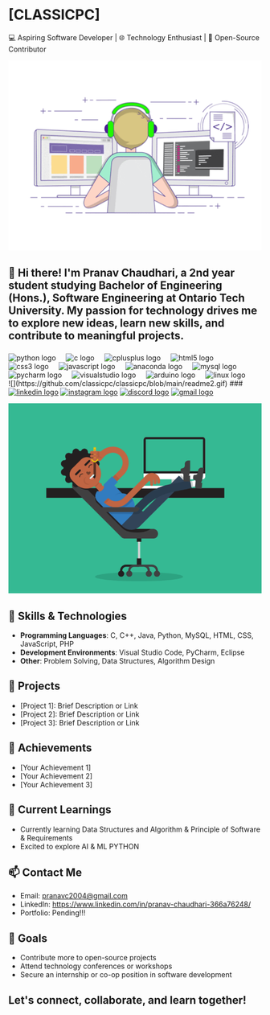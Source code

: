 # [CLASSICPC]

💻 Aspiring Software Developer | 🌐 Technology Enthusiast | 🚀 Open-Source Contributor

![](https://github.com/classicpc/classicpc/blob/main/readme.gif)

<h2>👋 Hi there! I'm Pranav Chaudhari, a 2nd year student studying Bachelor of Engineering (Hons.), Software Engineering at Ontario Tech University. My passion for technology drives me to explore new ideas, learn new skills, and contribute to meaningful projects.</h2>



###

<div align="left">
  <img src="https://cdn.jsdelivr.net/gh/devicons/devicon/icons/python/python-original.svg" height="30" alt="python logo"  />
  <img width="12" />
  <img src="https://cdn.jsdelivr.net/gh/devicons/devicon/icons/c/c-original.svg" height="30" alt="c logo"  />
  <img width="12" />
  <img src="https://cdn.jsdelivr.net/gh/devicons/devicon/icons/cplusplus/cplusplus-original.svg" height="30" alt="cplusplus logo"  />
  <img width="12" />
  <img src="https://cdn.jsdelivr.net/gh/devicons/devicon/icons/html5/html5-original.svg" height="30" alt="html5 logo"  />
  <img width="12" />
  <img src="https://cdn.jsdelivr.net/gh/devicons/devicon/icons/css3/css3-original.svg" height="30" alt="css3 logo"  />
  <img width="12" />
  <img src="https://cdn.jsdelivr.net/gh/devicons/devicon/icons/javascript/javascript-original.svg" height="30" alt="javascript logo"  />
  <img width="12" />
  <img src="https://cdn.jsdelivr.net/gh/devicons/devicon/icons/anaconda/anaconda-original.svg" height="30" alt="anaconda logo"  />
  <img width="12" />
  <img src="https://cdn.jsdelivr.net/gh/devicons/devicon/icons/mysql/mysql-original.svg" height="30" alt="mysql logo"  />
  <img width="12" />
  <img src="https://cdn.jsdelivr.net/gh/devicons/devicon/icons/pycharm/pycharm-original.svg" height="30" alt="pycharm logo"  />
  <img width="12" />
  <img src="https://cdn.jsdelivr.net/gh/devicons/devicon/icons/visualstudio/visualstudio-plain.svg" height="30" alt="visualstudio logo"  />
  <img width="12" />
  <img src="https://cdn.jsdelivr.net/gh/devicons/devicon/icons/arduino/arduino-original.svg" height="30" alt="arduino logo"  />
  <img width="12" />
  <img src="https://cdn.jsdelivr.net/gh/devicons/devicon/icons/linux/linux-original.svg" height="30" alt="linux logo"  />
 
</div>
 ![](https://github.com/classicpc/classicpc/blob/main/readme2.gif)
###

<div align="left">
  <a href="https://www.linkedin.com/in/pranav-chaudhari-366a76248/"><img src="https://img.shields.io/static/v1?message=LinkedIn&logo=linkedin&label=&color=0077B5&logoColor=white&labelColor=&style=for-the-badge" height="35" alt="linkedin logo"  /></a>
  <a href="https://www.instagram.com/_classic_pc_/"><img src="https://img.shields.io/static/v1?message=Instagram&logo=instagram&label=&color=E4405F&logoColor=white&labelColor=&style=for-the-badge" height="35" alt="instagram logo"  /></a>
  <a href="https://discordapp.com/users/753993400730255360"><img src="https://img.shields.io/static/v1?message=Discord&logo=discord&label=&color=7289DA&logoColor=white&labelColor=&style=for-the-badge" height="35" alt="discord logo"  /></a>
  <a href="mailto:pranavc2004@gmail.com"><img src="https://img.shields.io/static/v1?message=Gmail&logo=gmail&label=&color=D14836&logoColor=white&labelColor=&style=for-the-badge" height="35" alt="gmail logo"  /></a>
</div>


![](https://github.com/classicpc/classicpc/blob/main/readme1.gif)

## 🔧 Skills & Technologies

- **Programming Languages**: C, C++, Java, Python, MySQL, HTML, CSS, JavaScript, PHP
- **Development Environments**: Visual Studio Code, PyCharm, Eclipse
- **Other**: Problem Solving, Data Structures, Algorithm Design





## 💼 Projects

- [Project 1]: Brief Description or Link
- [Project 2]: Brief Description or Link
- [Project 3]: Brief Description or Link

## 🌟 Achievements

- [Your Achievement 1]
- [Your Achievement 2]
- [Your Achievement 3]

## 🌱 Current Learnings

- Currently learning Data Structures and Algorithm & Principle of Software & Requirements
- Excited to explore AI & ML PYTHON

## 📫 Contact Me

- Email: pranavc2004@gmail.com
- LinkedIn: https://www.linkedin.com/in/pranav-chaudhari-366a76248/
- Portfolio: Pending!!!

## 🚀 Goals

- Contribute more to open-source projects
- Attend technology conferences or workshops
- Secure an internship or co-op position in software development


<h2>Let's connect, collaborate, and learn together!</h2>

<!---
classicpc/classicpc is a ✨ special ✨ repository because its `README.md` (this file) appears on your GitHub profile.
You can click the Preview link to take a look at your changes.
--->
